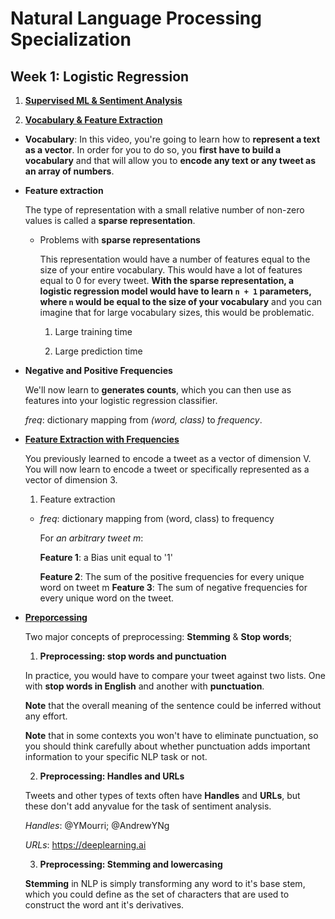 # Natural Language Processing Specialization

## Week 1: Logistic Regression

1. [**Supervised ML & Sentiment Analysis**](https://www.coursera.org/learn/classification-vector-spaces-in-nlp/supplement/J9NR1/supervised-ml-sentiment-analysis)

2. [**Vocabulary & Feature Extraction**](https://www.coursera.org/learn/classification-vector-spaces-in-nlp/supplement/m7UdZ/vocabulary-feature-extraction)

- **Vocabulary**: In this video, you're going to learn how to **represent a text as a vector**. In order for you to do so, you **first have to build a vocabulary** and that will allow you to **encode any text or any tweet as an array of numbers**.

- **Feature extraction**

  The type of representation with a small relative number of non-zero values is called a **sparse representation**.

	- Problems with **sparse representations**

	  This representation would have a number of features equal to the size of your entire vocabulary. This would have a lot of features equal to 0 for every tweet. **With the sparse representation, a logistic regression model would have to learn `n + 1` parameters, where `n` would be equal to the size of your vocabulary** and you can imagine that for large vocabulary sizes, this would be problematic.

	  1. Large training time

	  2. Large prediction time

- **Negative and Positive Frequencies**

  We'll now learn to **generates counts**, which you can then use as features into your logistic regression classifier.

  *freq*: dictionary mapping from *(word, class)* to  *frequency*.

- [**Feature Extraction with Frequencies**](https://www.coursera.org/learn/classification-vector-spaces-in-nlp/supplement/sfhGt/feature-extraction-with-frequencies)
  
  You previously learned to encode a tweet as a vector of dimension V. You will now learn to encode a tweet or specifically represented as a vector of dimension 3.

  1. Feature extraction

    - *freq*: dictionary mapping from (word, class) to frequency
	  
	  For *an arbitrary tweet m*:

	  **Feature 1**: a Bias unit equal to '1'

	  **Feature 2**: The sum of the positive frequencies for every unique word on tweet m
	  **Feature 3**: The sum of negative frequencies for  every  unique word on the tweet.

- [**Preporcessing**](https://www.coursera.org/learn/classification-vector-spaces-in-nlp/supplement/SLqys/preprocessing)

  Two major concepts of preprocessing: **Stemming** & **Stop words**;

  1. **Preprocessing: stop words and punctuation** 
  
  In practice, you would have to compare your tweet against two lists. One with **stop words in English** and another with **punctuation**.

  **Note** that the overall meaning of the sentence could be inferred without any effort.

  **Note** that in some contexts you won't have to eliminate punctuation, so you should think carefully about whether punctuation adds important information to your specific NLP task or not.

  2. **Preprocessing: Handles and URLs**

  Tweets and other types of texts often have **Handles** and **URLs**, but these don't add anyvalue for the task of sentiment analysis.

  *Handles*: @YMourri; @AndrewYNg

  *URLs*: https://deeplearning.ai

  3. **Preprocessing: Stemming and lowercasing**

  **Stemming** in NLP  is simply transforming  any  word to it's base stem, which you could define as the set of characters that are used to construct the word ant it's derivatives.


